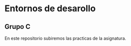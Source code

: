 <h1>Entornos de desarollo</h1>
<h2>Grupo C</h2>
<p>En este repositorio subiremos las practicas de la asignatura.</p>
